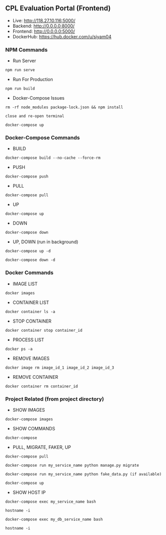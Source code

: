## CPL Evaluation Portal (Frontend)
* Live: http://118.27.10.116:5000/
* Backend: http://0.0.0.0:8000/
* Frontend: http://0.0.0.0:5000/
* DockerHub: https://hub.docker.com/u/siyam04

### NPM Commands
* Run Server
```
npm run serve
```
* Run For Production
```
npm run build
```

* Docker-Compose Issues
```
rm -rf node_modules package-lock.json && npm install
```
```
close and re-open terminal
```
```
docker-compose up
```

### Docker-Compose Commands

* BUILD
```
docker-compose build --no-cache --force-rm
```
* PUSH
```
docker-compose push
```
* PULL
```
docker-compose pull
```
* UP
```
docker-compose up
```
* DOWN
```
docker-compose down
```
* UP, DOWN (run in background)
```
docker-compose up -d
```
```
docker-compose down -d
```

### Docker Commands

* IMAGE LIST
```
docker images
```
* CONTAINER LIST
```
docker container ls -a
```
* STOP CONTAINER
```
docker container stop container_id
```
* PROCESS LIST
```
docker ps -a
```
* REMOVE IMAGES
```
docker image rm image_id_1 image_id_2 image_id_3
```
* REMOVE CONTAINER
```
docker container rm container_id
```
### Project Related (from project directory)

* SHOW IMAGES
``` 
docker-compose images
```
* SHOW COMMANDS
```
docker-compose
```
* PULL, MIGRATE, FAKER, UP
```
docker-compose pull
```
```
docker-compose run my_service_name python manage.py migrate
```
```
docker-compose run my_service_name python fake_data.py (if available)
```
```
docker-compose up
```   
* SHOW HOST IP
```
docker-compose exec my_service_name bash
```
```
hostname -i
```
```
docker-compose exec my_db_service_name bash
```
```
hostname -i   
```
